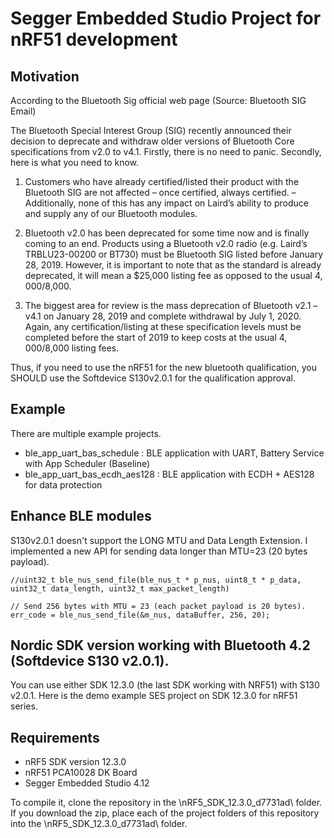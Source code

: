 # Segger Embedded Studio Project for nRF51 development

## Motivation

According to the Bluetooth Sig official web page (Source: Bluetooth SIG Email)

The Bluetooth Special Interest Group (SIG) recently announced their decision to deprecate and withdraw older versions of Bluetooth Core specifications from v2.0 to v4.1. Firstly, there is no need to panic. Secondly, here is what you need to know.

1) Customers who have already certified/listed their product with the Bluetooth SIG are not affected – once certified, always certified.
–  Additionally, none of this has any impact on Laird’s ability to produce and supply any of our Bluetooth modules.

2) Bluetooth v2.0 has been deprecated for some time now and is finally coming to an end. Products using a Bluetooth v2.0 radio (e.g. Laird’s TRBLU23-00200 or BT730) must be Bluetooth SIG listed before January 28, 2019. However, it is important to note that as the standard is already deprecated, it will mean a $25,000 listing fee as opposed to the usual $4,000/$8,000.

2) The biggest area for review is the mass deprecation of Bluetooth v2.1 – v4.1 on January 28, 2019 and complete withdrawal by July 1, 2020. Again, any certification/listing at these specification levels must be completed before the start of 2019 to keep costs at the usual $4,000/$8,000 listing fees.

Thus, if you need to use the nRF51 for the new bluetooth qualification, you SHOULD use the Softdevice S130v2.0.1 for the qualification approval.

## Example

There are multiple example projects.

* ble_app_uart_bas_schedule : BLE application with UART, Battery Service with App Scheduler (Baseline)
* ble_app_uart_bas_ecdh_aes128 : BLE application with ECDH + AES128 for data protection 

## Enhance BLE modules 

S130v2.0.1 doesn't support the LONG MTU and Data Length Extension.  I implemented a new API for sending data longer than MTU=23 (20 bytes payload).

```		          
//uint32_t ble_nus_send_file(ble_nus_t * p_nus, uint8_t * p_data, uint32_t data_length, uint32_t max_packet_length)
      
// Send 256 bytes with MTU = 23 (each packet payload is 20 bytes).
err_code = ble_nus_send_file(&m_nus, dataBuffer, 256, 20);
```                
                
                
## Nordic SDK version working with Bluetooth 4.2 (Softdevice S130 v2.0.1).

You can use either SDK 12.3.0 (the last SDK working with NRF51) with S130 v2.0.1.  Here is the demo example SES project on SDK 12.3.0 for nRF51 series.


## Requirements
* nRF5 SDK version 12.3.0
* nRF51 PCA10028 DK Board
* Segger Embedded Studio 4.12 

To compile it, clone the repository in the \nRF5_SDK_12.3.0_d7731ad\ folder. If you download the zip, place each of the project folders of this repository into the \nRF5_SDK_12.3.0_d7731ad\ folder.

